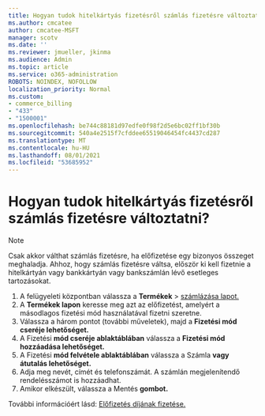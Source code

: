 ```yaml
---
title: Hogyan tudok hitelkártyás fizetésről számlás fizetésre változtatni?
ms.author: cmcatee
author: cmcatee-MSFT
manager: scotv
ms.date: ''
ms.reviewer: jmueller, jkinma
ms.audience: Admin
ms.topic: article
ms.service: o365-administration
ROBOTS: NOINDEX, NOFOLLOW
localization_priority: Normal
ms.custom:
- commerce_billing
- "433"
- "1500001"
ms.openlocfilehash: be744c88181d97edfe0f98f2d5e6bc02ff1bf30b
ms.sourcegitcommit: 540a4e2515f7cfddee65519046454fc4437cd287
ms.translationtype: MT
ms.contentlocale: hu-HU
ms.lasthandoff: 08/01/2021
ms.locfileid: "53685952"
---
```

# <a name="how-do-i-change-from-credit-card-payments-to-invoice"></a>Hogyan tudok hitelkártyás fizetésről számlás fizetésre változtatni?

> [!NOTE]
> Csak akkor válthat számlás fizetésre, ha előfizetése egy bizonyos összeget meghaladja. Ahhoz, hogy számlás fizetésre váltsa, először ki kell fizetnie a hitelkártyán vagy bankkártyán vagy bankszámlán lévő esetleges tartozásokat.

1. A felügyeleti központban válassza a **Termékek**  >  [számlázása lapot.](https://go.microsoft.com/fwlink/p/?linkid=842054)
2. A **Termékek lapon** keresse meg azt az előfizetést, amelyért a másodlagos fizetési mód használatával fizetni szeretne.
3. Válassza a három pontot (további műveletek), majd a **Fizetési mód cseréje lehetőséget.**
4. A Fizetési **mód cseréje ablaktáblában** válassza a **Fizetési mód hozzáadása lehetőséget.**
5. A Fizetési **mód felvétele ablaktáblában** válassza a Számla **vagy átutalás lehetőséget.**
6. Adja meg nevét, címét és telefonszámát. A számlán megjelenítendő rendelésszámot is hozzáadhat.
7. Amikor elkészült, válassza a Mentés **gombot.**

További információért lásd: [Előfizetés díjának fizetése.](/microsoft-365/commerce/billing-and-payments/pay-for-your-subscription)